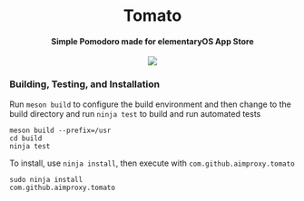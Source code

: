 <h1 align="center">
  Tomato
</h1>

<h4 align="center">
  Simple Pomodoro made for elementaryOS App Store
</h4>

<div align="center">
  <img src="https://raw.githubusercontent.com/aimproxy/Tomato/master/media/Screenshot.png">
</div>

### Building, Testing, and Installation

Run `meson build` to configure the build environment and then change to the build directory and run `ninja test` to build and run automated tests

    meson build --prefix=/usr
    cd build
    ninja test

To install, use `ninja install`, then execute with `com.github.aimproxy.tomato`

    sudo ninja install
    com.github.aimproxy.tomato
